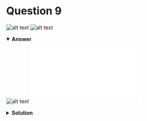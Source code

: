 # Question 9
![alt text](../ques-ref-3-15.png)
![alt text](q9.png)

<details open>
<summary><b>Answer</b></summary>

![alt text](a9.svg)
![alt text](a9.py)
</details>

<details>
<summary><b>Solution</b></summary>

![alt text](s9.png)
</details>
